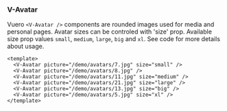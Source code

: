### V-Avatar

Vuero `<V-Avatar />` components are rounded images used for media
and personal pages. Avatar sizes can be controled with 'size' prop.
Available size prop values `small`, `medium`, `large`, `big` and `xl`.
See code for more details about usage.

<!--code-->

```vue
<template>
  <V-Avatar picture="/demo/avatars/7.jpg" size="small" />
  <V-Avatar picture="/demo/avatars/8.jpg" />
  <V-Avatar picture="/demo/avatars/11.jpg" size="medium" />
  <V-Avatar picture="/demo/avatars/21.jpg" size="large" />
  <V-Avatar picture="/demo/avatars/13.jpg" size="big" />
  <V-Avatar picture="/demo/avatars/5.jpg" size="xl" />
</template>
```

<!--/code-->

<!--example-->

<V-Avatar picture="/demo/avatars/7.jpg" size="small" />
<V-Avatar picture="/demo/avatars/8.jpg" />
<V-Avatar picture="/demo/avatars/11.jpg" size="medium" />
<V-Avatar picture="/demo/avatars/21.jpg" size="large" />
<V-Avatar picture="/demo/avatars/13.jpg" size="big" />
<V-Avatar picture="/demo/avatars/5.jpg" size="xl" />

<!--/example-->
